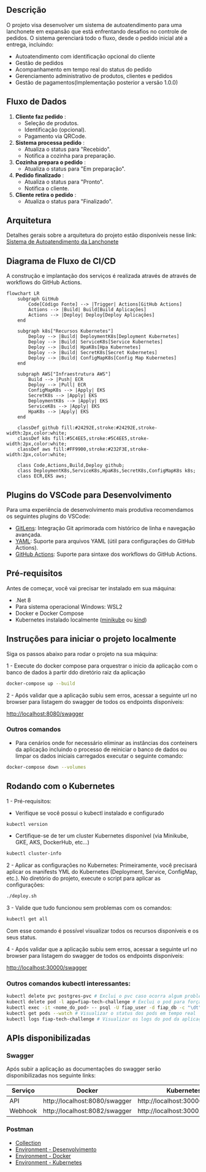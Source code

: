 ## Descrição

O projeto visa desenvolver um sistema de autoatendimento para uma lanchonete em expansão que está enfrentando desafios no controle de pedidos. O sistema gerenciará todo o fluxo, desde o pedido inicial até a entrega, incluindo:

- Autoatendimento com identificação opcional do cliente
- Gestão de pedidos
- Acompanhamento em tempo real do status do pedido
- Gerenciamento administrativo de produtos, clientes e pedidos
- Gestão de pagamentos(Implementação posterior a versão 1.0.0)

## Fluxo de Dados

1. **Cliente faz pedido** :
   * Seleção de produtos.
   * Identificação (opcional).
   * Pagamento via QRCode.
2. **Sistema processa pedido** :
   * Atualiza o status para "Recebido".
   * Notifica a cozinha para preparação.
3. **Cozinha prepara o pedido** :
   * Atualiza o status para "Em preparação".
4. **Pedido finalizado** :
   * Atualiza o status para "Pronto".
   * Notifica o cliente.
5. **Cliente retira o pedido** :
   * Atualiza o status para "Finalizado".

## Arquitetura

Detalhes gerais sobre a arquitetura do projeto estão disponíveis nesse link: [Sistema de Autoatendimento da Lanchonete](docs/architecture-haiku.md)

## Diagrama de Fluxo de CI/CD

A construção e implantação dos serviços é realizada através de através de workflows do GitHub Actions.

```mermaid
flowchart LR
    subgraph GitHub
        Code[Código Fonte] --> |Trigger| Actions[GitHub Actions]
        Actions --> |Build| Build[Build Aplicações]
        Actions --> |Deploy| Deploy[Deploy Aplicações]
    end

    subgraph k8s["Recursos Kubernetes"]
        Deploy --> |Build| DeploymentK8s[Deployment Kubernetes]
        Deploy --> |Build| ServiceK8s[Service Kubernetes]
        Deploy --> |Build| HpaK8s[Hpa Kubernetes]
        Deploy --> |Build| SecretK8s[Secret Kubernetes]
        Deploy --> |Build| ConfigMapK8s[Config Map Kubernetes]
    end

    subgraph AWS["Infraestrutura AWS"]
        Build --> |Push| ECR
        Deploy --> |Pull| ECR
        ConfigMapK8s --> |Apply| EKS
        SecretK8s --> |Apply| EKS
        DeploymentK8s --> |Apply| EKS
        ServiceK8s --> |Apply| EKS
        HpaK8s --> |Apply| EKS
    end    

    classDef github fill:#24292E,stroke:#24292E,stroke-width:2px,color:white;
    classDef k8s fill:#5C4EE5,stroke:#5C4EE5,stroke-width:2px,color:white;
    classDef aws fill:#FF9900,stroke:#232F3E,stroke-width:2px,color:white;
    
    class Code,Actions,Build,Deploy github;
    class DeploymentK8s,ServiceK8s,HpaK8s,SecretK8s,ConfigMapK8s k8s;
    class ECR,EKS aws;
```

## Plugins do VSCode para Desenvolvimento

Para uma experiência de desenvolvimento mais produtiva recomendamos os seguintes plugins do VSCode:

- [GitLens](https://marketplace.visualstudio.com/items?itemName=eamodio.gitlens): Integração Git aprimorada com histórico de linha e navegação avançada.
- [YAML](https://marketplace.visualstudio.com/items?itemName=redhat.vscode-yaml): Suporte para arquivos YAML (útil para configurações do GitHub Actions).
- [GitHub Actions](https://marketplace.visualstudio.com/items?itemName=GitHub.vscode-github-actions): Suporte para sintaxe dos workflows do GitHub Actions.

## Pré-requisitos

Antes de começar, você vai precisar ter instalado em sua máquina:

- .Net 8
- Para sistema operacional Windows: WSL2
- Docker e Docker Compose
- Kubernetes instalado localmente ([minikube](https://minikube.sigs.k8s.io/) ou [kind](https://kind.sigs.k8s.io/))

## Instruções para iniciar o projeto localmente

Siga os passos abaixo para rodar o projeto na sua máquina:

1 - Execute do docker compose para orquestrar o inicio da aplicação com o banco de dados à partir ddo diretório raiz da aplicação

```bash
docker-compose up --build
```

2 - Após validar que a aplicação subiu sem erros, acessar a seguinte url no browser para listagem do swagger de todos os endpoints disponíveis:

[http://localhost:8080/swagger](http://localhost:8080/swagger)

### Outros comandos

- Para cenários onde for necessário eliminar as instâncias dos conteiners da aplicação incluindo o processo de reiniciar o banco de dados ou limpar os dados iniciais carregados executar o seguinte comando:

```bash
docker-compose down --volumes
```

## Rodando com o Kubernetes

1 - Pré-requisitos:

- Verifique se você possui o kubectl instalado e configurado

```bash
kubectl version
```

- Certifique-se de ter um cluster Kubernetes disponível (via Minikube, GKE, AKS, DockerHub, etc...)

```bash
kubectl cluster-info
```

2 - Aplicar as configurações no Kubernetes:
Primeiramente, você precisará aplicar os manifests YML do Kubernetes (Deployment, Service, ConfigMap, etc.).
No diretório do projeto, execute o script para aplicar as configurações:

```bash
./deploy.sh
```

3 - Valide que tudo funcionou sem problemas com os comandos:

```bash
kubectl get all
```

Com esse comando é possível visualizar todos os recursos disponíveis e os seus status.

4 - Após validar que a aplicação subiu sem erros, acessar a seguinte url no browser para listagem do swagger de todos os endpoints disponíveis:

[http://localhost:30000/swagger](http://localhost:30000/swagger)

### Outros comandos kubectl interessantes:

```bash
kubectl delete pvc postgres-pvc # Exclui o pvc caso ocorra algum problema com as tabelas do banco
kubectl delete pod -l app=fiap-tech-challenge # Exclui o pod para forçar a criação de um novo pod
kubectl exec -it <nome_do_pod> -- psql -U fiap_user -d fiap_db -c "\dt" # Para visualizar as tabelas criadas
kubectl get pods --watch # Visualizar o status dos pods em tempo real
kubectl logs fiap-tech-challenge # Visualizar os logs do pod da aplicação
```

## APIs disponibilizadas

### Swagger

Após subir a aplicação as documentações do swagger serão disponibilizadas nos seguinte links:

| Serviço | Docker                        | Kubernetes                     |
| ---------- | ------------------------------- | -------------------------------- |
| API      | http://localhost:8080/swagger | http://localhost:30000/swagger |
| Webhook  | http://localhost:8082/swagger | http://localhost:30002/swagger |

### Postman

- [Collection](postman/FIAP%20-%20Tech%20Challenge%20-%20Fase%202%20-%20APIs.postman_collection.json)
- [Environment - Desenvolvimento](postman/TC%20-%20Desenvolvimento.postman_environment.json)
- [Environment - Docker](postman/TC%20-%20Docker.postman_environment.json)
- [Environment - Kubernetes](postman/TC%20-%20Kubernetes%20Local.postman_environment.json)
